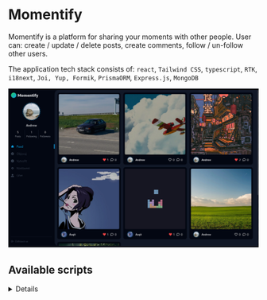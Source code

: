 # Momentify

Momentify is a platform for sharing your moments with other people. User can: create / update / delete posts, create comments, follow / un-follow other users. 

The application tech stack consists of: `react`, `Tailwind CSS`, `typescript`, `RTK`, `i18next`, `Joi, Yup, Formik`, `PrismaORM`, `Express.js`, `MongoDB`

![about](about.png)

## Available scripts

<details>

### Client-side

1. format - formats all source code with prettier by prettier configuration in the root of the project
2. dev - starts a vite development server
3. build - will generate `dist` folder with current build

### Server-side

1. format - formats all source code with prettier with prettier config. defined at root of the project
2. dev:prepare - installs all dependencies and generates a new `PrismaClient`
3. dev - will start a development instance of the node application.
4. build - transpile all `TypeScript` sources into vanilla `JavaScript`
</details>

